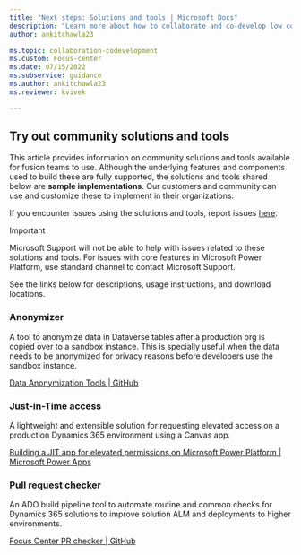 ```yaml
---
title: "Next steps: Solutions and tools | Microsoft Docs"
description: "Learn more about how to collaborate and co-develop low code apps in Power Apps."
author: ankitchawla23

ms.topic: collaboration-codevelopment
ms.custom: Focus-center
ms.date: 07/15/2022
ms.subservice: guidance
ms.author: ankitchawla23
ms.reviewer: kvivek

---
```


## Try out community solutions and tools

This article provides information on community solutions and tools available for fusion teams to use.  Although the underlying features and components used to build these are fully supported, the solutions and tools shared below are **sample implementations**. Our customers and community can use and customize these to implement in their organizations.

If you encounter issues using the solutions and tools, report issues [here](https://aka.ms/microsoft-focus-center-issues).

> [!IMPORTANT]
> Microsoft Support will not be able to help with issues related to these solutions and tools. For issues with core features in Microsoft Power Platform, use standard channel to contact Microsoft Support.

See the links below for descriptions, usage instructions, and download locations.

### Anonymizer

A tool to anonymize data in Dataverse tables after a production org is copied over to a sandbox instance. This is specially useful when the data needs to be anonymized for privacy reasons before developers use the sandbox instance.

[Data Anonymization Tools | GitHub](https://github.com/microsoft/Microsoft-Focus-Center/tree/main/Tools/Anonymization)

### Just-in-Time access

A lightweight and extensible solution for requesting elevated access on a production Dynamics 365 environment using a Canvas app.

[Building a JIT app for elevated permissions on Microsoft Power Platform | Microsoft Power Apps](https://powerapps.microsoft.com/en-us/blog/building-a-jit-app-for-elevated-permissions-on-microsoft-power-platform)

### Pull request checker

An ADO build pipeline tool to automate routine and common checks for Dynamics 365 solutions to improve solution ALM and deployments to higher environments.

[Focus Center PR checker | GitHub](https://github.com/microsoft/Microsoft-Focus-Center/tree/main/Tools/FocusCenterPRChecker)
